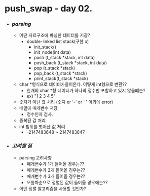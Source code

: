 # push_swap - day 02.

- ### *parsing*
	- 어떤 자료구조에 파싱한 데이터를 저장?
    	- double-linked list stack(구현 o)
        	- init_stack()
        	- init_node(int data)
        	- push (t_stack *stack, int data)
        	- push_back (t_stack *stack, int data)
        	- pop (t_stack *stack)
        	- pop_back (t_stack *stack)
        	- print_stack(t_stack *stack)
  	- char *형식으로 데이터가들어온다. 어떻게 int형으로 변환??
    	- 한개의 char *형 데이터가 하나의 정수만 포함하고 있지 않을떄는?
    	- ex) "1 2 3 4 5"
    - 숫자가 아닌 값 처리 (숫자 or '-' or ' ' 이외에 error)
    - 배열에 매개변수 저장
      - 정수인지 검사.
    - 중복된 값 처리
    - int 범위를 벗어난 값 처리
      - -2147483648 ~ 2147483647

- ### *고려할 점*
  - parsing 고려사항
    - 매개변수가 1개 들어올 경우는?? 
    - 매개변수가 2개 들어올 경우는??
    - 매개변수가 3개 들어올 경우는?? 
    - 오름차순으로 정렬된 값이 들어올 경우에는??
  - 어떤 정렬 알고리즘을 사용할 것인가?